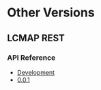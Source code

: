# Other Versions

## LCMAP REST

### API Reference

* [Development](../current)
* [0.0.1](../current)
